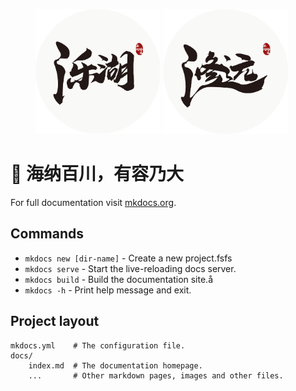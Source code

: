 <!-- <figure markdown>
  ![Image title](./image/xiuyuan_icon.png){ width="300" }
</figure> -->
<figure markdown>
  <img src="./image/lehu_icon.png" alt="Another Image title" style="width:200px; display:inline-block;margin-right:0px;">
  <img src="./image/xiuyuan_icon.png" alt="Image title" style="width:200px; display:inline-block;">
</figure>

# 🔭 海纳百川，有容乃大

For full documentation visit [mkdocs.org](https://www.mkdocs.org).

## Commands

* `mkdocs new [dir-name]` - Create a new project.fsfs
* `mkdocs serve` - Start the live-reloading docs server.
* `mkdocs build` - Build the documentation site.å
* `mkdocs -h` - Print help message and exit.

## Project layout

    mkdocs.yml    # The configuration file.
    docs/
        index.md  # The documentation homepage.
        ...       # Other markdown pages, images and other files.